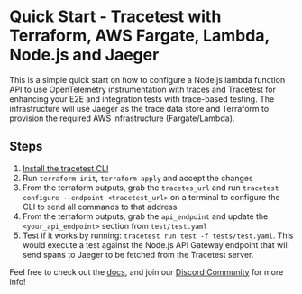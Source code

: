 # Quick Start - Tracetest with Terraform, AWS Fargate, Lambda, Node.js and Jaeger

<!-- > [Read the detailed recipe for setting up Jaeger with Tractest in our documentation.](https://docs.tracetest.io/examples-tutorials/recipes/running-tracetest-with-jaeger) -->

This is a simple quick start on how to configure a Node.js lambda function API to use OpenTelemetry instrumentation with traces and Tracetest for enhancing your E2E and integration tests with trace-based testing. The infrastructure will use Jaeger as the trace data store and Terraform to provision the required AWS infrastructure (Fargate/Lambda).

## Steps

1. [Install the tracetest CLI](https://github.com/kubeshop/tracetest/blob/main/docs/installing.md#cli-installation)
2. Run `terraform init`, `terraform apply` and accept the changes
3. From the terraform outputs, grab the `tracetes_url` and run `tracetest configure --endpoint <tracetest_url>` on a terminal to configure the CLI to send all commands to that address
4. From the terraform outputs, grab the `api_endpoint` and update the `<your_api_endpoint>` section from `test/test.yaml`
5. Test if it works by running: `tracetest run test -f tests/test.yaml`. This would execute a test against the Node.js API Gateway endpoint that will send spans to Jaeger to be fetched from the Tracetest server.

Feel free to check out the [docs](https://docs.tracetest.io/), and join our [Discord Community](https://discord.gg/8MtcMrQNbX) for more info!
